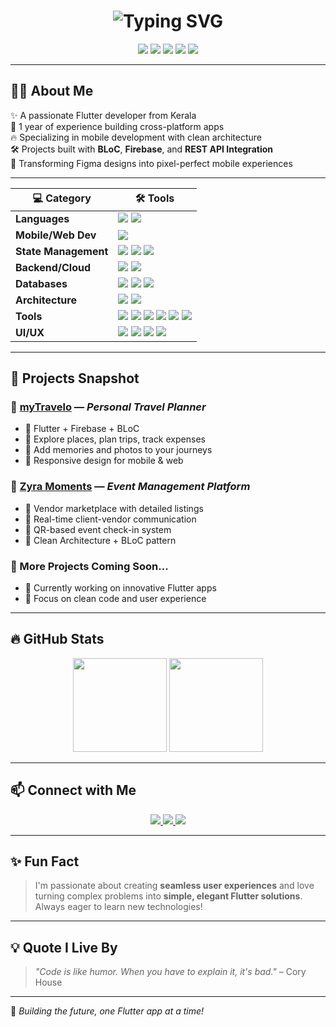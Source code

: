 <h1 align="center">
  <img src="https://readme-typing-svg.herokuapp.com?font=Fira+Code&size=25&duration=3000&pause=1000&color=0175C2&center=true&vCenter=true&width=600&lines=Hey+there!+I'm+Shahir+Mon+KS+👋;Flutter+Developer+from+Kerala!;Welcome+to+my+GitHub+💻" alt="Typing SVG" />
</h1>

<p align="center">
  <img src="https://img.shields.io/badge/Flutter-02569B?style=for-the-badge&logo=flutter&logoColor=white"/>
  <img src="https://img.shields.io/badge/Firebase-ffca28?style=for-the-badge&logo=firebase&logoColor=black"/>
  <img src="https://img.shields.io/badge/Dart-0175C2?style=for-the-badge&logo=dart&logoColor=white"/>
  <img src="https://img.shields.io/badge/Bloc-%23007ACC.svg?style=for-the-badge&logo=redux&logoColor=white"/>
  <img src="https://img.shields.io/badge/GitHub-100000?style=for-the-badge&logo=github&logoColor=white"/>
</p>

---

## 👨‍💻 About Me

✨ A passionate Flutter developer from Kerala  
🌱 1 year of experience building cross-platform apps  
🔥 Specializing in mobile development with clean architecture  
🛠️ Projects built with **BLoC**, **Firebase**, and **REST API Integration**  
🎨 Transforming Figma designs into pixel-perfect mobile experiences

---

| 💻 Category          | 🛠️ Tools                                                                                                                                                                                                                                                                                                                                                                                                                                                                                                                                                                                                                                                                                  |
| -------------------- | ------------------------------------------------------------------------------------------------------------------------------------------------------------------------------------------------------------------------------------------------------------------------------------------------------------------------------------------------------------------------------------------------------------------------------------------------------------------------------------------------------------------------------------------------------------------------------------------------------------------------------------------------------------------------------------------ |
| **Languages**        | <img src="https://img.shields.io/badge/Dart-0175C2?style=for-the-badge&logo=dart&logoColor=white"/> <img src="https://img.shields.io/badge/JavaScript-F7DF1E?style=for-the-badge&logo=javascript&logoColor=black"/>                                                                                                                                                                                                                                                                                                                                                                                                                                                                        |
| **Mobile/Web Dev**   | <img src="https://img.shields.io/badge/Flutter-02569B?style=for-the-badge&logo=flutter&logoColor=white"/>                                                                                                                                                                                                                                                                                                                                                                                                                                                                                                                                                                                  |
| **State Management** | <img src="https://img.shields.io/badge/Bloc-%23007ACC.svg?style=for-the-badge&logo=redux&logoColor=white"/> <img src="https://img.shields.io/badge/GetX-EE4645?style=for-the-badge&logo=getx&logoColor=white"/> <img src="https://img.shields.io/badge/Provider-0288D1?style=for-the-badge&logo=provider&logoColor=white"/>                                                                                                                                                                                                                                                                                                                                                            |
| **Backend/Cloud**    | <img src="https://img.shields.io/badge/Firebase-ffca28?style=for-the-badge&logo=firebase&logoColor=black"/> <img src="https://img.shields.io/badge/REST%20API-00ACC1?style=for-the-badge&logo=json&logoColor=white"/>                                                                                                                                                                                                                                                                                                                                                                                                                                                                      |
| **Databases**        | <img src="https://img.shields.io/badge/Hive-FFC107?style=for-the-badge&logo=hive&logoColor=black"/> <img src="https://img.shields.io/badge/SQLite-003B57?style=for-the-badge&logo=sqlite&logoColor=white"/> <img src="https://img.shields.io/badge/SharedPreferences-4CAF50?style=for-the-badge&logo=android&logoColor=white"/>                                                                                                                                                                                                                                                                                                                                                            |
| **Architecture**     | <img src="https://img.shields.io/badge/Clean%20Architecture-3F51B5?style=for-the-badge&logo=clean&logoColor=white"/> <img src="https://img.shields.io/badge/MVVM-FF5722?style=for-the-badge&logo=model&logoColor=white"/>                                                                                                                                                                                                                                                                                                                                                                                                                                                                  |
| **Tools**            | <img src="https://img.shields.io/badge/Git-F05032?style=for-the-badge&logo=git&logoColor=white"/> <img src="https://img.shields.io/badge/GitHub-181717?style=for-the-badge&logo=github&logoColor=white"/> <img src="https://img.shields.io/badge/Postman-FF6C37?style=for-the-badge&logo=postman&logoColor=white"/> <img src="https://img.shields.io/badge/Firebase%20Console-ffcc00?style=for-the-badge&logo=firebase&logoColor=black"/> <img src="https://img.shields.io/badge/VS%20Code-007ACC?style=for-the-badge&logo=visual-studio-code&logoColor=white"/> <img src="https://img.shields.io/badge/Android%20Studio-3DDC84?style=for-the-badge&logo=android-studio&logoColor=white"/> |
| **UI/UX**            | <img src="https://img.shields.io/badge/Figma-F24E1E?style=for-the-badge&logo=figma&logoColor=white"/> <img src="https://img.shields.io/badge/Material%20Design-757575?style=for-the-badge&logo=material-design&logoColor=white"/> <img src="https://img.shields.io/badge/Responsive-1976D2?style=for-the-badge&logo=responsive&logoColor=white"/> <img src="https://img.shields.io/badge/Custom%20Widgets-6200EA?style=for-the-badge&logo=widgets&logoColor=white"/>                                                                                                                                                                                                                 |


---

## 📱 Projects Snapshot

### 🔹 [myTravelo](https://github.com/shahirmonks/mytravelo) — *Personal Travel Planner*
- 📌 Flutter + Firebase + BLoC  
- 📌 Explore places, plan trips, track expenses  
- 📌 Add memories and photos to your journeys  
- 📌 Responsive design for mobile & web  

### 🔹 [Zyra Moments](https://github.com/shahirmonks/zyra-moments) — *Event Management Platform*
- 🎉 Vendor marketplace with detailed listings  
- 🎉 Real-time client-vendor communication  
- 🎉 QR-based event check-in system  
- 🎉 Clean Architecture + BLoC pattern  

### 🔹 More Projects Coming Soon...
- 🚀 Currently working on innovative Flutter apps  
- 🚀 Focus on clean code and user experience  

---

## 🔥 GitHub Stats

<p align="center">
  <img src="https://github-readme-stats.vercel.app/api?username=ShahirShan786&show_icons=true&theme=transparent&hide_border=false" height="150px"/>
  <img src="https://streak-stats.demolab.com?user=ShahirShan786&theme=transparent&hide_border=false" height="150px"/>
</p>

---

## 📫 Connect with Me

<p align="center">
  <a href="https://www.linkedin.com/in/shahir-shan-78756b254" target="_blank">
    <img src="https://img.shields.io/badge/LinkedIn-%230077B5.svg?style=for-the-badge&logo=linkedin&logoColor=white"/>
  </a>
  <a href="mailto:shahirshan786@gmail.com" target="_blank">
    <img src="https://img.shields.io/badge/Email-D14836?style=for-the-badge&logo=gmail&logoColor=white"/>
  </a>
  <a href="https://github.com/shahirmonks" target="_blank">
    <img src="https://img.shields.io/badge/instagram?style=for-the-badge&logo=github&logoColor=white"/>
  </a>
</p>

---

## ✨ Fun Fact

> I'm passionate about creating **seamless user experiences** and love turning complex problems into **simple, elegant Flutter solutions**. Always eager to learn new technologies!

---

## 💡 Quote I Live By

> *"Code is like humor. When you have to explain it, it's bad."* – Cory House

---

🎯 *Building the future, one Flutter app at a time!*
